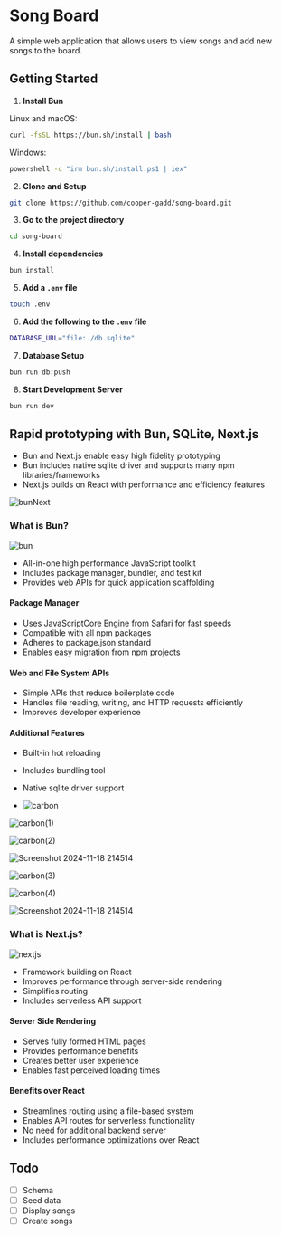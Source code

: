 # Song Board

A simple web application that allows users to view songs and add new songs to the board.

## Getting Started

1. **Install Bun**

  Linux and macOS:
  ```bash
  curl -fsSL https://bun.sh/install | bash
  ```

  Windows:
  ```bash
  powershell -c "irm bun.sh/install.ps1 | iex"
   ```

2. **Clone and Setup**
  ```bash
  git clone https://github.com/cooper-gadd/song-board.git
  ```

3. **Go to the project directory**
  ```bash
  cd song-board
  ```

4. **Install dependencies**
  ```bash
  bun install
  ```

5. **Add a `.env` file**
  ```bash
  touch .env
  ```

6. **Add the following to the `.env` file**
  ```bash
  DATABASE_URL="file:./db.sqlite"
  ```

7. **Database Setup**
  ```bash
  bun run db:push
  ```

8. **Start Development Server**
  ```bash
  bun run dev
  ```

## Rapid prototyping with Bun, SQLite, Next.js

* Bun and Next.js enable easy high fidelity prototyping
* Bun includes native sqlite driver and supports many npm libraries/frameworks
* Next.js builds on React with performance and efficiency features

![bunNext](https://github.com/user-attachments/assets/7f9fad74-4401-42dc-815a-a2b0e810332c)

### What is Bun?

![bun](https://github.com/user-attachments/assets/42928faf-2066-4f5d-82ac-c110d916a71c)

* All-in-one high performance JavaScript toolkit
* Includes package manager, bundler, and test kit
* Provides web APIs for quick application scaffolding

#### Package Manager
* Uses JavaScriptCore Engine from Safari for fast speeds
* Compatible with all npm packages
* Adheres to package.json standard
* Enables easy migration from npm projects

#### Web and File System APIs
* Simple APIs that reduce boilerplate code
* Handles file reading, writing, and HTTP requests efficiently
* Improves developer experience

#### Additional Features
* Built-in hot reloading
* Includes bundling tool
* Native sqlite driver support

* ![carbon](https://github.com/user-attachments/assets/8e933c82-d46d-470c-8b12-8d8498f55c5b)

![carbon(1)](https://github.com/user-attachments/assets/d943de97-b9ce-4e1b-ac69-7b1265e188c2)

![carbon(2)](https://github.com/user-attachments/assets/f3402344-7eed-4681-a6af-d9e87ac771d1)

![Screenshot 2024-11-18 214514](https://github.com/user-attachments/assets/208f822b-db26-461f-9cc3-dd1e8a947cb2)

![carbon(3)](https://github.com/user-attachments/assets/7f957f61-2d96-453f-871c-4e5b73ad2734)

![carbon(4)](https://github.com/user-attachments/assets/421b84f5-7eaf-4516-b451-7e636eaaf4c0)

![Screenshot 2024-11-18 214514](https://github.com/user-attachments/assets/2078d7b6-08e2-4458-a53f-7b707acfc8ad)

### What is Next.js?

![nextjs](https://github.com/user-attachments/assets/726ae889-76d4-4341-8901-c51957a45e3c)

* Framework building on React
* Improves performance through server-side rendering
* Simplifies routing
* Includes serverless API support

#### Server Side Rendering
* Serves fully formed HTML pages
* Provides performance benefits
* Creates better user experience
* Enables fast perceived loading times

#### Benefits over React
* Streamlines routing using a file-based system
* Enables API routes for serverless functionality
* No need for additional backend server
* Includes performance optimizations over React

## Todo

- [ ] Schema
- [ ] Seed data
- [ ] Display songs
- [ ] Create songs
